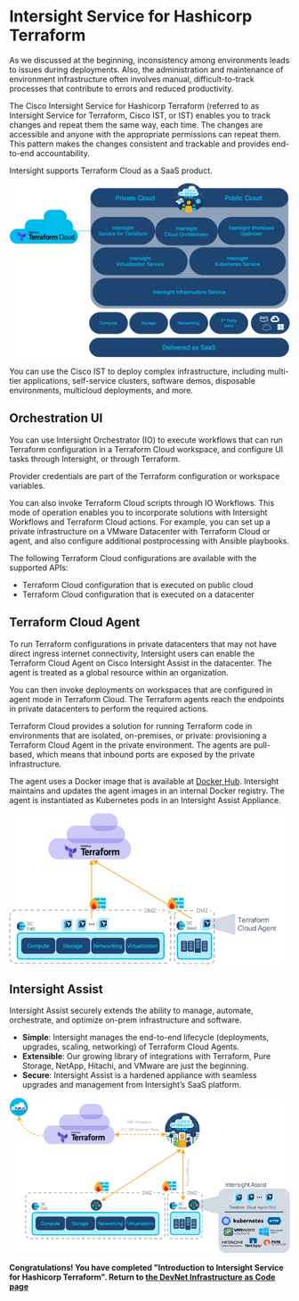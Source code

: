 # Intersight Service for Hashicorp Terraform

As we discussed at the beginning, inconsistency among environments leads to issues during deployments. Also, the administration and maintenance of environment infrastructure often involves manual, difficult-to-track processes that contribute to errors and reduced productivity.

The Cisco Intersight Service for Hashicorp Terraform (referred to as Intersight Service for Terraform, Cisco IST, or IST) enables you to track changes and repeat them the same way, each time. The changes are accessible and anyone with the appropriate permissions can repeat them. This pattern makes the changes consistent and trackable and provides end-to-end accountability.

Intersight supports Terraform Cloud as a SaaS product.

![](assets/images/ist01.png)

You can use the Cisco IST to deploy complex infrastructure, including multi-tier applications, self-service clusters, software demos, disposable environments, multicloud deployments, and more.

## Orchestration UI

You can use Intersight Orchestrator (IO) to execute workflows that can run Terraform configuration in a Terraform Cloud workspace, and configure UI tasks through Intersight, or through Terraform.

Provider credentials are part of the Terraform configuration or workspace variables.

You can also invoke Terraform Cloud scripts through IO Workflows. This mode of operation enables you to incorporate solutions with Intersight Workflows and Terraform Cloud actions. For example, you can set up a private infrastructure on a VMware Datacenter with Terraform Cloud or agent, and also configure additional postprocessing with Ansible playbooks.

The following Terraform Cloud configurations are available with the supported APIs:

* Terraform Cloud configuration that is executed on public cloud
* Terraform Cloud configuration that is executed on a datacenter


## Terraform Cloud Agent

To run Terraform configurations in private datacenters that may not have direct ingress internet connectivity, Intersight users can enable the Terraform Cloud Agent on Cisco Intersight Assist in the datacenter. The agent is treated as a global resource within an organization. 

You can then invoke deployments on workspaces that are configured in agent mode in Terraform Cloud. The Terraform agents reach the endpoints in private datacenters to perform the required actions.

Terraform Cloud provides a solution for running Terraform code in environments that are isolated, on-premises, or private: provisioning a Terraform Cloud Agent in the private environment. The agents are pull-based, which means that inbound ports are exposed by the private infrastructure.

The agent uses a Docker image that is available at [Docker Hub](https://hub.docker.com/r/hashicorp/tfc-agent/tags). Intersight maintains and updates the agent images in an internal Docker registry. The agent is instantiated as Kubernetes pods in an Intersight Assist Appliance.

![](assets/images/ist06.png)

## Intersight Assist

Intersight Assist securely extends the ability to manage, automate, orchestrate, and optimize on-prem infrastructure and software.

* __Simple__: Intersight manages the end-to-end lifecycle (deployments, upgrades, scaling, networking) of Terraform Cloud Agents.
* __Extensible__: Our growing library of integrations with Terraform, Pure Storage, NetApp, Hitachi, and VMware are just the beginning.
* __Secure__: Intersight Assist is a hardened appliance with seamless upgrades and management from Intersight’s SaaS platform.

![](assets/images/ist07.png)

**Congratulations! You have completed "Introduction to Intersight Service for Hashicorp Terraform". Return to [the DevNet Infrastructure as Code page](https://developer.cisco.com/iac)**
